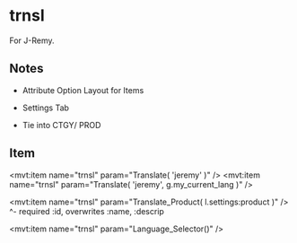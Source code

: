 # trnsl
For J-Remy.

## Notes
- Attribute Option Layout for Items
- Settings Tab

- Tie into CTGY/ PROD

## Item
<mvt:item name="trnsl" param="Translate( 'jeremy' )" />
<mvt:item name="trnsl" param="Translate( 'jeremy', g.my_current_lang  )" />

<mvt:item name="trnsl" param="Translate_Product( l.settings:product )" />
^- required :id, overwrites :name, :descrip

<mvt:item name="trnsl" param="Language_Selector()" />
